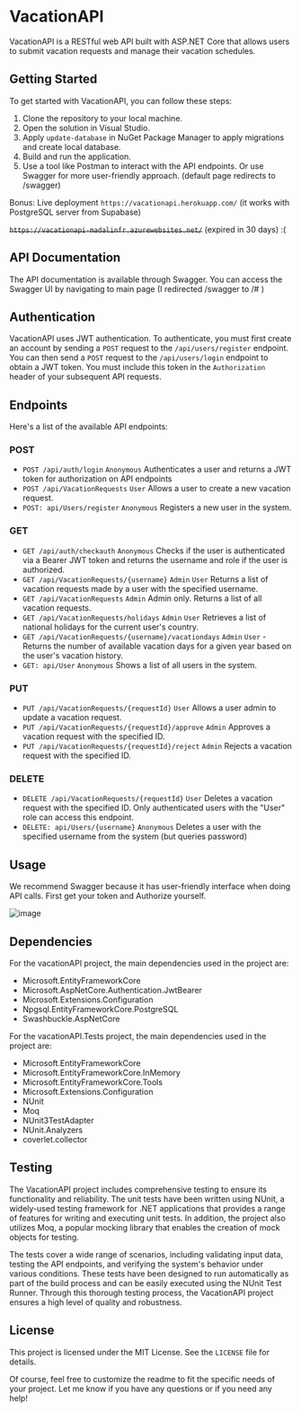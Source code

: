 # VacationAPI

VacationAPI is a RESTful web API built with ASP.NET Core that allows users to submit vacation requests and manage their vacation schedules.

## Getting Started

To get started with VacationAPI, you can follow these steps:

1. Clone the repository to your local machine.
2. Open the solution in Visual Studio.
3. Apply `update-database` in NuGet Package Manager to apply migrations and create local database.  
4. Build and run the application.
5. Use a tool like Postman to interact with the API endpoints. Or use Swagger for more user-friendly approach. (default page redirects to /swagger)

Bonus: Live deployment `https://vacationapi.herokuapp.com/` (it works with PostgreSQL server from Supabase)

~~`https://vacationapi-madalinfr.azurewebsites.net/`~~ (expired in 30 days) :(

## API Documentation

The API documentation is available through Swagger. You can access the Swagger UI by navigating to main page (I redirected /swagger to /# )

## Authentication

VacationAPI uses JWT authentication. To authenticate, you must first create an account by sending a `POST` request to the `/api/users/register` endpoint. You can then send a `POST` request to the `/api/users/login` endpoint to obtain a JWT token. You must include this token in the `Authorization` header of your subsequent API requests.

## Endpoints

Here's a list of the available API endpoints:


### POST

- `POST /api/auth/login` `Anonymous`    Authenticates a user and returns a JWT token for authorization on API endpoints 
- `POST /api/VacationRequests` `User`  Allows a user to create a new vacation request.
- `POST: api/Users/register` `Anonymous` Registers a new user in the system.

### GET

- `GET /api/auth/checkauth` `Anonymous`  Checks if the user is authenticated via a Bearer JWT token and returns the username and role if the user is authorized.
- `GET /api/VacationRequests/{username}` `Admin` `User` Returns a list of vacation requests made by a user with the specified username.
- `GET /api/VacationRequests` `Admin` Admin only. Returns a list of all vacation requests.
- `GET /api/VacationRequests/holidays` `Admin` `User`  Retrieves a list of national holidays for the current user's country.
- `GET /api/VacationRequests/{username}/vacationdays` `Admin` `User` - Returns the number of available vacation days for a given year based on the user's vacation history.
- `GET: api/User` `Anonymous` Shows a list of all users in the system.



### PUT

- `PUT /api/VacationRequests/{requestId}` `User`  Allows a user admin to update a vacation request.
- `PUT /api/VacationRequests/{requestId}/approve` `Admin` Approves a vacation request with the specified ID.
- `PUT /api/VacationRequests/{requestId}/reject` `Admin` Rejects a vacation request with the specified ID.

### DELETE

- `DELETE /api/VacationRequests/{requestId}` `User` Deletes a vacation request with the specified ID. Only authenticated users with the "User" role can access this endpoint.
- `DELETE: api/Users/{username}` `Anonymous`  Deletes a user with the specified username from the system (but queries password)


## Usage

We recommend Swagger because it has user-friendly interface when doing API calls. First get your token and Authorize yourself.


![image](https://user-images.githubusercontent.com/19687103/225907519-99329d24-485c-47a0-abf8-22c3fd66213b.png)



## Dependencies

For the vacationAPI project, the main dependencies used in the project are:

- Microsoft.EntityFrameworkCore
- Microsoft.AspNetCore.Authentication.JwtBearer
- Microsoft.Extensions.Configuration
- Npgsql.EntityFrameworkCore.PostgreSQL
- Swashbuckle.AspNetCore

For the vacationAPI.Tests project, the main dependencies used in the project are:

- Microsoft.EntityFrameworkCore
- Microsoft.EntityFrameworkCore.InMemory
- Microsoft.EntityFrameworkCore.Tools
- Microsoft.Extensions.Configuration
- NUnit
- Moq
- NUnit3TestAdapter
- NUnit.Analyzers
- coverlet.collector


## Testing

The VacationAPI project includes comprehensive testing to ensure its functionality and reliability. The unit tests have been written using NUnit, a widely-used testing framework for .NET applications that provides a range of features for writing and executing unit tests. In addition, the project also utilizes Moq, a popular mocking library that enables the creation of mock objects for testing.

The tests cover a wide range of scenarios, including validating input data, testing the API endpoints, and verifying the system's behavior under various conditions. These tests have been designed to run automatically as part of the build process and can be easily executed using the NUnit Test Runner. Through this thorough testing process, the VacationAPI project ensures a high level of quality and robustness.


## License

This project is licensed under the MIT License. See the `LICENSE` file for details.

Of course, feel free to customize the readme to fit the specific needs of your project. Let me know if you have any questions or if you need any help!
